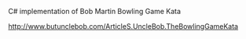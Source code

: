 C# implementation of Bob Martin Bowling Game Kata

http://www.butunclebob.com/ArticleS.UncleBob.TheBowlingGameKata
